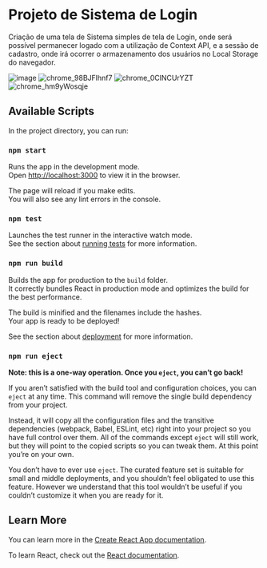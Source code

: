 # Projeto de Sistema de Login

Criação de uma tela de Sistema simples de tela de Login, onde será possível permanecer logado com a utilização de Context API, e a sessão de cadastro, onde irá ocorrer o armazenamento dos usuários no Local Storage do navegador.

![image](https://user-images.githubusercontent.com/104083691/216693912-16979c0a-36d9-4c20-8593-dde953fbd177.png)
![chrome_98BJFlhnf7](https://user-images.githubusercontent.com/104083691/216698951-d4d69c38-d0d9-41a4-b57f-51f1a3a05cda.gif)
![chrome_0ClNCUrYZT](https://user-images.githubusercontent.com/104083691/216698999-ee7e2041-7012-4c52-ba47-d12365c72e49.gif)
![chrome_hm9yWosqje](https://user-images.githubusercontent.com/104083691/216699011-517e684c-da17-48ed-8101-4853a001d14a.gif)


## Available Scripts

In the project directory, you can run:

### `npm start`

Runs the app in the development mode.\
Open [http://localhost:3000](http://localhost:3000) to view it in the browser.

The page will reload if you make edits.\
You will also see any lint errors in the console.

### `npm test`

Launches the test runner in the interactive watch mode.\
See the section about [running tests](https://facebook.github.io/create-react-app/docs/running-tests) for more information.

### `npm run build`

Builds the app for production to the `build` folder.\
It correctly bundles React in production mode and optimizes the build for the best performance.

The build is minified and the filenames include the hashes.\
Your app is ready to be deployed!

See the section about [deployment](https://facebook.github.io/create-react-app/docs/deployment) for more information.

### `npm run eject`

**Note: this is a one-way operation. Once you `eject`, you can’t go back!**

If you aren’t satisfied with the build tool and configuration choices, you can `eject` at any time. This command will remove the single build dependency from your project.

Instead, it will copy all the configuration files and the transitive dependencies (webpack, Babel, ESLint, etc) right into your project so you have full control over them. All of the commands except `eject` will still work, but they will point to the copied scripts so you can tweak them. At this point you’re on your own.

You don’t have to ever use `eject`. The curated feature set is suitable for small and middle deployments, and you shouldn’t feel obligated to use this feature. However we understand that this tool wouldn’t be useful if you couldn’t customize it when you are ready for it.

## Learn More

You can learn more in the [Create React App documentation](https://facebook.github.io/create-react-app/docs/getting-started).

To learn React, check out the [React documentation](https://reactjs.org/).
